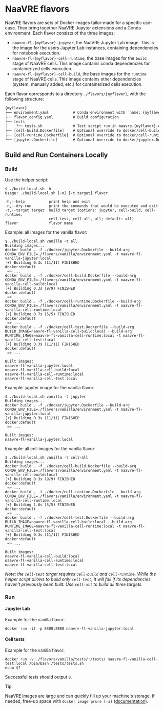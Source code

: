 # NaaVRE flavors

NaaVRE flavors are sets of Docker images tailor-made for a specific use-case.
They bring together NaaVRE Jupyter extensions and a Conda environment.
Each flavor consists of the three images:

- `naavre-fl-{myflavor}-jupyter`, the NaaVRE Jupyter Lab image. This is the image for the users Jupyter Lab instances, containing dependencies for notebook execution.
- `naavre-fl-{myflavor}-cell-runtime`, the base images for the `build` stage of NaaVRE cells. This image contains conda dependencies for containerized cells execution.
- `naavre-fl-{myflavor}-cell-build`, the base images for the `runtime` stage of NaaVRE cells. This image contains other dependencies (system, manually added, etc.) for containerized cells execution.

Each flavor corresponds to a directory `./flavors/{myflavor}`, with the following
structure:

```txt
{myflavor}
├── environment.yaml           # Conda environment with `name: {myflavor}`
├── flavor_config.yaml         # Build configuration
├── tests
│    └── tests.sh              # Test script run in naavre-{myflavor}-cell
├── [cell-build.Dockerfile]    # Optional override to docker/cell-build.Dockerfile
├── [cell-runtime.Dockerfile]  # Optional override to docker/cell-runtime.Dockerfile
└── [jupyter.Dockerfile]       # Optional override to docker/jupyter.Dockerfile
```


## Build and Run Containers Locally

### Build

Use the helper script:

```console
$ ./build-local.sh -h
Usage: ./build-local.sh [-n] [-t target] flavor

-h,--help           print help and exit
-n,--dry-run        print the commands that would be executed and exit
-t,--target target  build target (options: jupyter, cell-build, cell-runtime,
                    cell-test, cell-all, all; default: all)
flavor              flavor name
```

Example: all images for the vanilla flavor:

```console
$ ./build-local.sh vanilla -t all
Building images...
docker build . -f ./docker/jupyter.Dockerfile --build-arg CONDA_ENV_FILE=./flavors/vanilla/environment.yaml -t naavre-fl-vanilla-jupyter:local
[+] Building 0.3s (11/11) FINISHED                                                             docker:default
 => ...
docker build . -f ./docker/cell-build.Dockerfile --build-arg CONDA_ENV_FILE=./flavors/vanilla/environment.yaml -t naavre-fl-vanilla-cell-build:local
[+] Building 0.3s (9/9) FINISHED                                                               docker:default
 => ...
docker build . -f ./docker/cell-runtime.Dockerfile --build-arg CONDA_ENV_FILE=./flavors/vanilla/environment.yaml -t naavre-fl-vanilla-cell-runtime:local
[+] Building 0.7s (5/5) FINISHED                                                               docker:default
 => ...
docker build . -f ./docker/cell-test.Dockerfile --build-arg BUILD_IMAGE=naavre-fl-vanilla-cell-build:local --build-arg RUNTIME_IMAGE=naavre-fl-vanilla-cell-runtime:local -t naavre-fl-vanilla-cell-test:local
[+] Building 0.3s (11/11) FINISHED                                                             docker:default
 => ...

Built images:
naavre-fl-vanilla-jupyter:local
naavre-fl-vanilla-cell-build:local
naavre-fl-vanilla-cell-runtime:local
naavre-fl-vanilla-cell-test:local
```

Example: jupyter image for the vanilla flavor:

```console
$ ./build-local.sh vanilla -t jupyter
Building images...
docker build . -f ./docker/jupyter.Dockerfile --build-arg CONDA_ENV_FILE=./flavors/vanilla/environment.yaml -t naavre-fl-vanilla-jupyter:local
[+] Building 0.3s (11/11) FINISHED                                                             docker:default
 => ...

Built images:
naavre-fl-vanilla-jupyter:local
```

Example: all cell images for the vanilla flavor:

```console
$ ./build-local.sh vanilla -t cell-all
Building images...
docker build . -f ./docker/cell-build.Dockerfile --build-arg CONDA_ENV_FILE=./flavors/vanilla/environment.yaml -t naavre-fl-vanilla-cell-build:local
[+] Building 0.3s (9/9) FINISHED                                                               docker:default
 => ...
docker build . -f ./docker/cell-runtime.Dockerfile --build-arg CONDA_ENV_FILE=./flavors/vanilla/environment.yaml -t naavre-fl-vanilla-cell-runtime:local
[+] Building 1.0s (5/5) FINISHED                                                               docker:default
 => ...
docker build . -f ./docker/cell-test.Dockerfile --build-arg BUILD_IMAGE=naavre-fl-vanilla-cell-build:local --build-arg RUNTIME_IMAGE=naavre-fl-vanilla-cell-runtime:local -t naavre-fl-vanilla-cell-test:local
[+] Building 0.3s (11/11) FINISHED                                                             docker:default
 => ...

Built images:
naavre-fl-vanilla-cell-build:local
naavre-fl-vanilla-cell-runtime:local
naavre-fl-vanilla-cell-test:local
```

_Note: the `cell-test` target requires `cell-build` and `cell-runtime`. While the helper script allows to build only `cell-test`, it will fail if its dependencies haven’t previously been built. Use `cell-all` to build all three targets._

### Run

#### Jupyter Lab

Example for the vanilla flavor:

```shell
docker run -it -p 8888:8888 naavre-fl-vanilla-jupyter:local
```

#### Cell tests

Example for the vanilla flavor:

```shell
docker run -v ./flavors/vanilla/tests/:/tests/ naavre-fl-vanilla-cell-test:local /bin/bash /tests/tests.sh
echo $?
```

Successful tests should output `0`.

> [!TIP]
> NaaVRE images are large and can quickly fill up your machine's storage.
> If needed, free-up space with `docker image prune [-a]` ([documentation](https://docs.docker.com/reference/cli/docker/image/prune/)).
